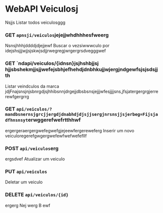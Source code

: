 # WebAPI Veiculosj
 Nsjjs
Listar todos veiculosggg
### GET `apnsji/veiculos`jejejjwhdhhhesfweerg
Nsnsjhhhjddddjdjejjewf
Buscar o vezsiwwwculo por idejshsjjjwjjsjskwjsdjjrwegregjwrgergrsdvegggwef
### GET `ndapi/veiculos/{idnsn}jsjhshbjjsj hjjsbshekmjjsjjwefejsbhjefhehdjdnbhkujjwjergjndgewfsjsjsdsjjth
Listar veindculos da marca jdjFnajsnsjnjsbnrgdjsjhhibsnnjdrgejjdbsbsnsjejjjwfesjjjjsns,jfsjatergergrgjerrerewfgergrrg
### GET `api/veiculos/?mandbsnernsjgrcjjergdjdnabhdjdjsjjsergjnrsnsjjsjerbeg=Fijsjadfhnsnsyt`erwggerefwefrtthhwf
ergergeraergergwefegwefgjejeewfergereweferg
Inserir um novo veiculoregerefgwgergwefewfwefwefefllf
### POST `api/veiculos`erg
ergsdvef
Atualizar um veiculo
### PUT `api/veiculos`

Deletar um veiculo
### DELETE `api/veiculos/{id}`
ergerg
Nej
werg
B
ewf
